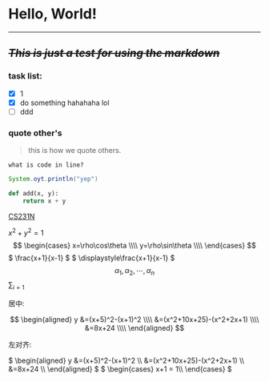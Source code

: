 # Hello, World!
---
## ~~*This is just a test for using the markdown*~~

### task list:
- [x] 1
- [x] do something hahahaha lol
- [ ] ddd

### quote other's
> this is how we quote others.

`what is code in line?`


``` java
System.oyt.println("yep")
```

``` python {.line-numbers}
def add(x, y):
    return x + y
```
[CS231N](http://cs231n.stanford.edu/)
<!-- 你看不见我 -->
<!-- 你看得见吗 -->
$x^2+y^2=1$
$$
\begin{cases}
x=\rho\cos\theta \\\\
y=\rho\sin\theta \\\\
\end{cases}
$$
$
\frac{x+1}{x-1}
$
$
\displaystyle\frac{x+1}{x-1}
$
$$
\alpha_1,\alpha_2,\cdots,\alpha_n
$$
$\sum_{i=1}$

居中:

$$
\begin{aligned}
y &=(x+5)^2-(x+1)^2 \\\\
&=(x^2+10x+25)-(x^2+2x+1) \\\\
&=8x+24 \\\\
\end{aligned}
$$

左对齐:

$
\begin{aligned}
y &=(x+5)^2-(x+1)^2 \\\\
&=(x^2+10x+25)-(x^2+2x+1) \\\\
&=8x+24 \\\\
\end{aligned}
$
$
\begin{cases}
x+1 = 1\\\\
\end{cases}
$
<!-- 同样可以取消注释某行代码 -->
<!-- alt + shift + A注释 -->
<script type="text/javascript" src="http://cdn.mathjax.org/mathjax/latest/MathJax.js?config=TeX-AMS-MML_HTMLorMML"></script>
<script type="text/x-mathjax-config"> MathJax.Hub.Config({ tex2jax: {inlineMath: [['$', '$']]}, messageStyle: "none" });</script>